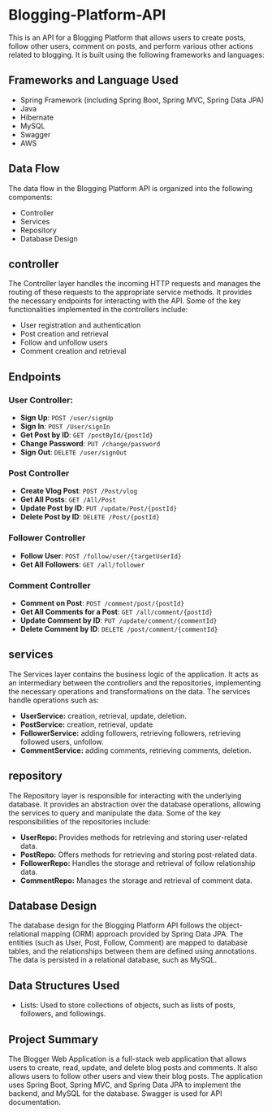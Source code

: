 # Blogging-Platform-API
This is an API for a Blogging Platform that allows users to create posts, follow other users, comment on posts, and perform various other actions related to blogging. It is built using the following frameworks and languages:

## Frameworks and Language Used
- Spring Framework (including Spring Boot, Spring MVC, Spring Data JPA)
- Java
- Hibernate
- MySQL
- Swagger
- AWS

## Data Flow
The data flow in the Blogging Platform API is organized into the following components:
- Controller
- Services
- Repository
- Database Design

## controller
The Controller layer handles the incoming HTTP requests and manages the routing of these requests to the appropriate service methods. It provides the necessary endpoints for interacting with the API. Some of the key functionalities implemented in the controllers include:
- User registration and authentication
- Post creation and retrieval
- Follow and unfollow users
- Comment creation and retrieval
## Endpoints
### User Controller:
- **Sign Up**: `POST /user/signUp`
- **Sign In**: `POST /User/signIn`
- **Get Post by ID**: `GET /postById/{postId}`
- **Change Password**: `PUT /change/password`
- **Sign Out**: `DELETE /user/signOut`

### Post Controller

- **Create Vlog Post**: `POST /Post/vlog`
- **Get All Posts**: `GET /All/Post`
- **Update Post by ID**: `PUT /update/Post/{postId}`
- **Delete Post by ID**: `DELETE /Post/{postId}`

### Follower Controller

- **Follow User**: `POST /follow/user/{targetUserId}`
- **Get All Followers**: `GET /all/follower`

### Comment Controller

- **Comment on Post**: `POST /comment/post/{postId}`
- **Get All Comments for a Post**: `GET /all/comment/{postId}`
- **Update Comment by ID**: `PUT /update/comment/{commentId}`
- **Delete Comment by ID**: `DELETE /post/comment/{commentId}`


## services
The Services layer contains the business logic of the application. It acts as an intermediary between the controllers and the repositories, implementing the necessary operations and transformations on the data. The services handle operations such as:
- **UserService:** creation, retrieval, update, deletion.
- **PostService:** creation, retrieval, update
- **FollowerService:** adding followers, retrieving followers, retrieving followed users, unfollow.
- **CommentService:** adding comments, retrieving comments, deletion.

## repository
The Repository layer is responsible for interacting with the underlying database. It provides an abstraction over the database operations, allowing the services to query and manipulate the data. Some of the key responsibilities of the repositories include:
- **UserRepo:** Provides methods for retrieving and storing user-related data.
- **PostRepo:** Offers methods for retrieving and storing post-related data.
- **FollowerRepo:** Handles the storage and retrieval of follow relationship data.
- **CommentRepo:** Manages the storage and retrieval of comment data.

## Database Design
The database design for the Blogging Platform API follows the object-relational mapping (ORM) approach provided by Spring Data JPA. The entities (such as User, Post, Follow, Comment) are mapped to database tables, and the relationships between them are defined using annotations. The data is persisted in a relational database, such as MySQL.

## Data Structures Used
- Lists: Used to store collections of objects, such as lists of posts, followers, and followings.


## Project Summary
The Blogger Web Application is a full-stack web application that allows users to create, read, update, and delete blog posts and comments. It also allows users to follow other users and view their blog posts. The application uses Spring Boot, Spring MVC, and Spring Data JPA to implement the backend, and MySQL for the database. Swagger is used for API documentation.

